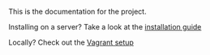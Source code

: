 This is the documentation for the project.

Installing on a server?
Take a look at the [installation guide](Installation%20guide.md)

Locally?
Check out the [Vagrant setup](https://github.com/aroskanalen/vagrant)
